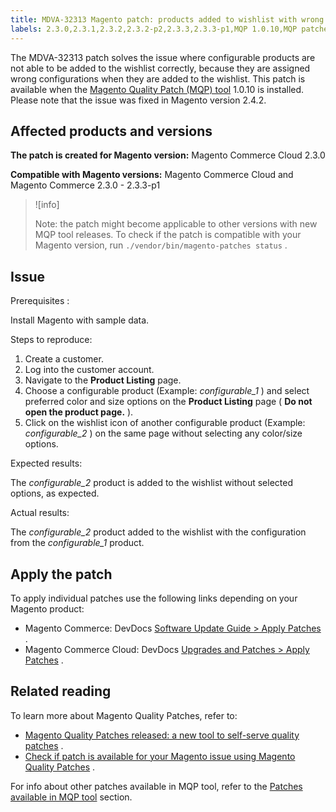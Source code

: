 ```yaml
---
title: MDVA-32313 Magento patch: products added to wishlist with wrong configuration
labels: 2.3.0,2.3.1,2.3.2,2.3.2-p2,2.3.3,2.3.3-p1,MQP 1.0.10,MQP patches,Magento Commerce,Magento Commerce Cloud,Magento Quality Patches,configurable product,product listing,wishlist
---
```


The MDVA-32313 patch solves the issue where configurable products are not able to be added to the wishlist correctly, because they are assigned wrong configurations when they are added to the wishlist. This patch is available when the [Magento Quality Patch (MQP) tool](https://devdocs.magento.com/guides/v2.4/comp-mgr/patching.html#mqp) 1.0.10 is installed. Please note that the issue was fixed in Magento version 2.4.2.

## Affected products and versions

 **The patch is created for Magento version:** Magento Commerce Cloud 2.3.0

 **Compatible with Magento versions:** Magento Commerce Cloud and Magento Commerce 2.3.0 - 2.3.3-p1

>![info]
>
>Note: the patch might become applicable to other versions with new MQP tool releases. To check if the patch is compatible with your Magento version, run `./vendor/bin/magento-patches status` .

## Issue

 <span class="wysiwyg-underline">Prerequisites</span> :

Install Magento with sample data.

 <span class="wysiwyg-underline">Steps to reproduce:</span> 

1. Create a customer.
1. Log into the customer account.
1. Navigate to the **Product Listing** page.
1. Choose a configurable product (Example: *configurable\_1* ) and select preferred color and size options on the **Product Listing** page ( **Do not open the product page.** ).
1. Click on the wishlist icon of another configurable product (Example: *configurable\_2* ) on the same page without selecting any color/size options.

Expected results:

The *configurable\_2* product is added to the wishlist without selected options, as expected.

 <span class="wysiwyg-underline">Actual results:</span> 

The *configurable\_2* product added to the wishlist with the configuration from the *configurable\_1* product.

## Apply the patch

To apply individual patches use the following links depending on your Magento product:

* Magento Commerce: DevDocs [Software Update Guide > Apply Patches](https://devdocs.magento.com/guides/v2.4/comp-mgr/patching.html) .
* Magento Commerce Cloud: DevDocs [Upgrades and Patches > Apply Patches](https://devdocs.magento.com/cloud/project/project-patch.html) .

## Related reading

To learn more about Magento Quality Patches, refer to:

* [Magento Quality Patches released: a new tool to self-serve quality patches](https://support.magento.com/hc/en-us/articles/360047139492) .
* [Check if patch is available for your Magento issue using Magento Quality Patches](https://support.magento.com/hc/en-us/articles/360047125252) .

For info about other patches available in MQP tool, refer to the [Patches available in MQP tool](https://support.magento.com/hc/en-us/sections/360010506631-Patches-available-in-MQP-tool-) section.